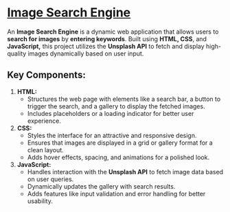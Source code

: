 <h1>
  <a href="https://akshat0502.github.io/Image-Search-Engine/">Image Search Engine</a>
</h1>

An <b>Image Search Engine</b> is a dynamic web application that allows users to <b>search for images</b> by <b>entering keywords</b>. Built using <b>HTML, CSS</b>, and <b>JavaScript,</b> this project utilizes the <b> Unsplash API</b> to fetch and display high-quality images dynamically based on user input.

<h2>Key Components:</h2>
<ol>
  <li><b>HTML:</b>
    <ul>
      <li>Structures the web page with elements like a search bar, a button to trigger the search, and a gallery to display the fetched images.</li>
      <li>Includes placeholders or a loading indicator for better user experience.</li>
    </ul>
  </li>
  <li><b>CSS:</b>
    <ul>
      <li>Styles the interface for an attractive and responsive design.</li>
      <li>Ensures that images are displayed in a grid or gallery format for a clean layout.</li>
      <li>Adds hover effects, spacing, and animations for a polished look.</li>
    </ul>
  </li>
  <li><b>JavaScript:</b>
    <ul>
      <li>Handles interaction with the <b>Unsplash API</b> to fetch image data based on user queries.</li>
    <li>Dynamically updates the gallery with search results.</li>
    <li>Adds features like input validation and error handling for better usability.</li>
    </ul>
  </li>
</ol>
